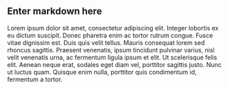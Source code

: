 ## Enter markdown here

Lorem ipsum dolor sit amet, consectetur adipiscing elit. Integer lobortis ex eu dictum suscipit. Donec pharetra enim ac tortor rutrum congue. Fusce vitae dignissim est. Duis quis velit tellus. Mauris consequat lorem sed rhoncus sagittis. Praesent venenatis, ipsum tincidunt pulvinar varius, nisl velit venenatis urna, ac fermentum ligula ipsum et elit. Ut scelerisque felis elit. Aenean neque erat, sodales eget diam vel, porttitor sagittis justo. Nunc ut luctus quam. Quisque enim nulla, porttitor quis condimentum id, fermentum a tortor.
